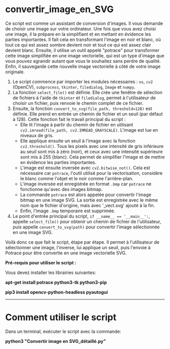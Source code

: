 # convertir_image_en_SVG

Ce script est comme un assistant de conversion d'images. Il vous demande de choisir une image sur votre ordinateur. Une fois que vous avez choisi une image, 
il la prépare en la simplifiant et en mettant en évidence les parties importantes. Il fait cela en transformant l'image en noir et blanc, où tout ce qui est 
assez sombre devient noir et tout ce qui est assez clair devient blanc. Ensuite, il utilise un outil appelé "potrace" pour transformer cette image simplifiée 
en une image vectorielle, qui est un type d'image que vous pouvez agrandir autant que vous le souhaitez sans perdre de qualité. Enfin, il sauvegarde cette 
nouvelle image vectorielle à côté de votre image originale.


1. Le script commence par importer les modules nécessaires : `os`, `cv2` (OpenCV), `subprocess`, `tkinter`, `filedialog`, `Image` et `numpy`.
2. La fonction `select_file()` est définie. Elle crée une fenêtre de sélection de fichiers à l'aide de `tkinter` et `filedialog`, permet à l'utilisateur de
   choisir un fichier, puis renvoie le chemin complet de ce fichier.
3. Ensuite, la fonction `convert_to_svg(file_path, threshold=128)` est définie. Elle prend en entrée un chemin de fichier et un seuil (par défaut à 128).
   Cette fonction fait le travail principal du script :
   - Elle lit l'image à partir du chemin de fichier en utilisant `cv2.imread(file_path, cv2.IMREAD_GRAYSCALE)`. L'image est lue en niveaux de gris.
   - Elle applique ensuite un seuil à l'image avec la fonction `cv2.threshold()`. Tous les pixels avec une intensité de gris inférieure au seuil
     sont mis à zéro (noir), et ceux avec une intensité supérieure sont mis à 255 (blanc). Cela permet de simplifier l'image et de mettre en évidence les parties importantes.
   - L'image est ensuite inversée avec `cv2.bitwise_not()`. Cela est nécessaire car `potrace`, l'outil utilisé pour la vectorisation, considère le blanc
     comme l'objet et le noir comme l'arrière-plan.
   - L'image inversée est enregistrée en format `.bmp` car `potrace` ne fonctionne qu'avec des images bitmap.
   - La commande `potrace` est alors appelée pour convertir l'image bitmap en une image SVG. La sortie est enregistrée avec le même nom que le fichier
     d'origine, mais avec '_vect.svg' ajouté à la fin.
   - Enfin, l'image `.bmp` temporaire est supprimée.
6. Le point d'entrée principal du script, `if __name__ == '__main__':`, appelle `select_file()` pour obtenir un chemin de fichier de l'utilisateur,
   puis appelle `convert_to_svg(path)` pour convertir l'image sélectionnée en une image SVG.
   
Voilà donc ce que fait le script, étape par étape. Il permet à l'utilisateur de sélectionner une image, l'inverse, lui applique un seuil, 
puis l'envoie à Potrace pour être convertie en une image vectorielle SVG.

**Pré-requis pour utiliser le script :**

Vous devez installer les librairies suivantes: 

**apt-get install potrace python3-tk python3-pip**

**pip3 install opencv-python-headless pyautogui**

------------------
# Comment utiliser le script

Dans un terminal, exécuter le script avec la commande:

**python3 "Convertir image en SVG_détaillé.py"**

